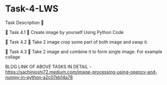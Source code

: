 # Task-4-LWS
Task Description 📄

🔅 Task 4.1
📌 Create image by yourself Using Python Code 

🔅 Task 4.2
📌 Take 2 image crop some part of both image and swap it. 

🔅 Task 4.3
📌 Take 2 image and combine it to form single image. For example collage 

BLOG LINK OF ABOVE TASKS IN DETAIL - https://sachinjoshi72.medium.com/image-processing-using-opencv-and-numpy-in-python-a2c07eb14a78
